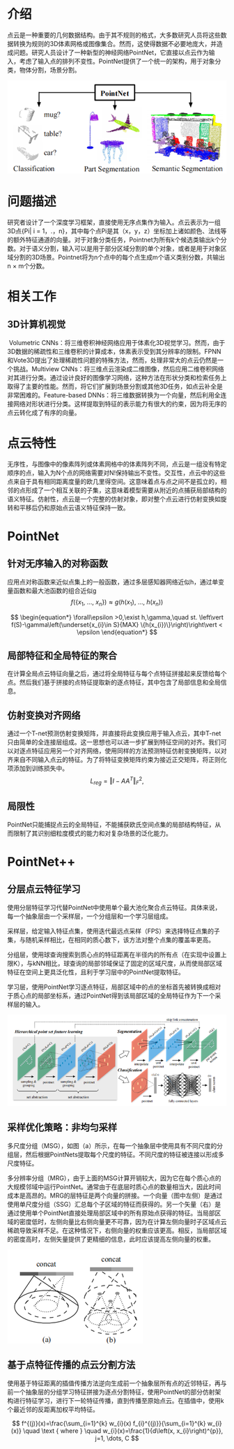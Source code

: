 # 介绍
​	点云是一种重要的几何数据结构。由于其不规则的格式，大多数研究人员将这些数据转换为规则的3D体素网格或图像集合。然而，这使得数据不必要地庞大，并造成问题。研究人员设计了一种新型的神经网络PointNet，它直接以点云作为输入，考虑了输入点的排列不变性。PointNet提供了一个统一的架构，用于对象分类，物体分割，场景分割。

![f1](/doc/img/f1.png)

# 问题描述
​	研究者设计了一个深度学习框架，直接使用无序点集作为输入。点云表示为一组3D点{Pi| i = 1，.，n}，其中每个点Pi是其（x，y，z）坐标加上诸如颜色、法线等的额外特征通道的向量。
​	对于对象分类任务，Pointnet为所有k个候选类输出k个分数。对于语义分割，输入可以是用于部分区域分割的单个对象，或者是用于对象区域分割的3D场景。Pointnet将为n个点中的每个点生成m个语义类别分数，共输出n × m个分数。

# 相关工作
## 3D计算机视觉
​	Volumetric CNNs：将三维卷积神经网络应用于体素化3D视觉学习。然而，由于3D数据的稀疏性和三维卷积的计算成本，体素表示受到其分辨率的限制。FPNN和Vote3D提出了处理稀疏性问题的特殊方法，然而，处理非常大的点云仍然是一个挑战。
​	Multiview CNNs：将三维点云渲染成二维图像，然后应用二维卷积网络对其进行分类。通过设计良好的图像学习网络，这种方法在形状分类和检索任务上取得了主要的性能。然而，将它们扩展到场景分割或其他3D任务，如点云补全是非常困难的。
​	Feature-based DNNs：将三维数据转换为一个向量，然后利用全连接网络对形状进行分类。这样提取到特征的表示能力有很大的约束，因为将无序的点云转化成了有序的向量。

# 点云特性
​	无序性，与图像中的像素阵列或体素网格中的体素阵列不同，点云是一组没有特定顺序的点，输入为N个点的网络需要对N!保持输出不变性。
​	交互性，点云中的这些点来自于具有相同距离度量的欧几里得空间。这意味着点与点之间不是孤立的，相邻的点形成了一个相互关联的子集，这意味着模型需要从附近的点捕获局部结构的语义特征。
​	仿射性，点云是一个完整的仿射对象，即对整个点云进行仿射变换如旋转和平移后仍和原始点云语义特征保持一致。

# PointNet

## 针对无序输入的对称函数

​	应用点对称函数来近似点集上的一般函数，通过多层感知器网络近似h，通过单变量函数和最大池函数的组合近似g
$$
\begin{equation*} f(\{x_{1},\ \ldots,\ x_{n}\})\approx g(h(x_{1}),\ \ldots,\ h(x_{n}))\end{equation*}
$$

$$
\begin{equation*} \forall\epsilon >0,\exist h,\gamma,\quad st. \left\vert f(S)-\gamma\left(\underset{x_{i}\in S}{MAX} \{h(x_{i})\}\right)\right\vert < \epsilon \end{equation*}
$$

## 局部特征和全局特征的聚合

​	在计算全局点云特征向量之后，通过将全局特征与每个点特征拼接起来反馈给每个点。然后我们基于拼接的点特征提取新的逐点特征，其中包含了局部信息和全局信息。

## 仿射变换对齐网络

​	通过一个T-net预测仿射变换矩阵，并直接将此变换应用于输入点云，其中T-net只由简单的全连接层组成。这一思想也可以进一步扩展到特征空间的对齐。我们可以对逐点特征应用另一个对齐网络，使用同样的方法预测特征仿射变换矩阵，以对齐来自不同输入点云的特征。为了将特征变换矩阵约束为接近正交矩阵，将正则化项添加到训练损失中。
$$
\begin{equation*} L_{reg}=\Vert I-AA^{T}\Vert_{F}^{2},\tag{2} \end{equation*}
$$

## 局限性

​	PointNet只能捕捉点云的全局特征，不能捕获欧氏空间点集的局部结构特征，从而限制了其识别细粒度模式的能力和对复杂场景的泛化能力。

# PointNet++

## 分层点云特征学习

​	使用分层特征学习代替PointNet中使用单个最大池化聚合点云特征。具体来说，每一个抽象层由一个采样层，一个分组层和一个学习层组成。

​	采样层，给定输入特征点集，使用迭代最远点采样（FPS）来选择特征点集的子集，与随机采样相比，在相同的质心数下，该方法对整个点集的覆盖率更高。

​	分组层，使用球查询搜索到质心点的特征距离在半径内的所有点（在实现中设置上限K），与kNN相比，球查询的局部邻域保证了固定的区域尺度，从而使局部区域特征在空间上更具泛化性，且利于学习层中的PointNet提取特征。

​	学习层，使用PointNet学习逐点特征，局部区域中的点的坐标首先被转换成相对于质心点的局部坐标系，通过PointNet得到该局部区域的全局特征作为下一个采样层的输入。

![f2](/doc/img/f2.png)

## 采样优化策略：非均匀采样

​	多尺度分组（MSG），如图（a）所示，在每一个抽象层中使用具有不同尺度的分组层，然后根据PointNets提取每个尺度的特征。不同尺度的特征被连接以形成多尺度特征。

​	多分辨率分组（MRG），由于上面的MSG计算开销较大，因为它在每个质心点的大规模邻域中运行PointNet。通常由于在底层时质心点的数量相当大，因此时间成本是高昂的。MRG的层特征是两个向量的拼接。一个向量（图中左侧）是通过使用单尺度分组（SSG）汇总每个子区域的特征而获得的。另一个矢量（右）是通过使用单个PointNet直接处理局部区域中的所有原始点获得的特征。当局部区域的密度低时，左侧向量比右侧向量更不可靠，因为在计算左侧向量时子区域点云稀疏导致采样不足。在这种情况下，右侧向量的权重应该更高。相反，当局部区域的密度高时，左侧矢量提供了更精细的信息，此时应该提高左侧向量的权重。

![f3](/doc/img/f3.png)

## 基于点特征传播的点云分割方法

​	使用基于特征距离的插值传播方法逆向生成前一个抽象层所有点的近邻特征，再与前一个抽象层的分组学习特征拼接为逐点分割特征，使用PointNet的部分仿射架构进行特征学习，进行下一轮特征传播，直到传播至原始点云。在插值中，使用k个最近邻的反距离加权平均特征。


$$
f^{(j)}(x)=\frac{\sum_{i=1}^{k} w_{i}(x) f_{i}^{(j)}}{\sum_{i=1}^{k} w_{i}(x)} \quad \text { where } \quad w_{i}(x)=\frac{1}{d\left(x, x_{i}\right)^{p}}, j=1, \dots, C
$$
